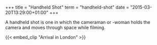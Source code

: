 +++
title = "Handheld Shot"
term = "handheld-shot"
date = "2015-03-20T13:29:00+01:00"
+++

A handheld shot is one in which the cameraman or -woman holds the camera and moves through space while filming. 

<!--more-->

{{< embed_clip "Arrival in London" >}}
